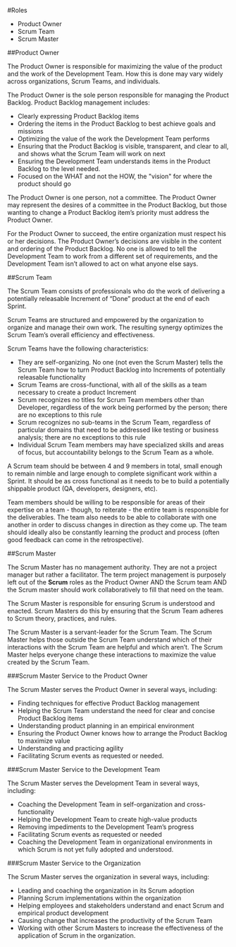 #Roles

* Product Owner
* Scrum Team
* Scrum Master

##Product Owner

The Product Owner is responsible for maximizing the value of the product and the work of the Development Team. How this is done may vary widely across organizations, Scrum Teams, and individuals.

The Product Owner is the sole person responsible for managing the Product Backlog. Product Backlog management includes:

* Clearly expressing Product Backlog items
* Ordering the items in the Product Backlog to best achieve goals and missions
* Optimizing the value of the work the Development Team performs
* Ensuring that the Product Backlog is visible, transparent, and clear to all, and shows what the Scrum Team will work on next
* Ensuring the Development Team understands items in the Product Backlog to the level needed.
* Focused on the WHAT and not the HOW, the "vision" for where the product should go

The Product Owner is one person, not a committee. The Product Owner may represent the desires of a committee in the Product Backlog, but those wanting to change a Product Backlog item’s priority must address the Product Owner.

For the Product Owner to succeed, the entire organization must respect his or her decisions. The Product Owner’s decisions are visible in the content and ordering of the Product Backlog. No one is allowed to tell the Development Team to work from a different set of requirements, and the Development Team isn’t allowed to act on what anyone else says.

##Scrum Team

The Scrum Team consists of professionals who do the work of delivering a potentially releasable Increment of “Done” product at the end of each Sprint.

Scrum Teams are structured and empowered by the organization to organize and manage their own work. The resulting synergy optimizes the Scrum Team’s overall efficiency and effectiveness.

Scrum Teams have the following characteristics:

* They are self-organizing. No one (not even the Scrum Master) tells the Scrum Team how to turn Product Backlog into Increments of potentially releasable functionality
* Scrum Teams are cross-functional, with all of the skills as a team necessary to create a product Increment
* Scrum recognizes no titles for Scrum Team members other than Developer, regardless of the work being performed by the person; there are no exceptions to this rule
* Scrum recognizes no sub-teams in the Scrum Team, regardless of particular domains that need to be addressed like testing or business analysis; there are no exceptions to this rule
* Individual Scrum Team members may have specialized skills and areas of focus, but accountability belongs to the Scrum Team as a whole.

A Scrum team should be between 4 and 9 members in total, small enough to remain nimble and large enough to complete significant work within a Sprint. It should be as cross functional as it needs to be to build a potentially shippable product (QA, developers, designers, etc).

Team members should be willing to be responsible for areas of their expertise on a team - though, to reiterate - the entire team is responsible for the deliverables. The team also needs to be able to collaborate with one another in order to discuss changes in direction as they come up. The team should ideally also be constantly learning the product and process (often good feedback can come in the retrospective).

##Scrum Master

The Scrum Master has no management authority. They are not a project manager but rather a facilitator. The term project management is purposely left out of the **Scrum** roles as the Product Owner AND the Scrum team AND the Scrum master should work collaboratively to fill that need on the team.

The Scrum Master is responsible for ensuring Scrum is understood and enacted. Scrum Masters do this by ensuring that the Scrum Team adheres to Scrum theory, practices, and rules.

The Scrum Master is a servant-leader for the Scrum Team. The Scrum Master helps those outside the Scrum Team understand which of their interactions with the Scrum Team are helpful and which aren’t. The Scrum Master helps everyone change these interactions to maximize the value created by the Scrum Team.

###Scrum Master Service to the Product Owner

The Scrum Master serves the Product Owner in several ways, including:

* Finding techniques for effective Product Backlog management
* Helping the Scrum Team understand the need for clear and concise Product Backlog items
* Understanding product planning in an empirical environment
* Ensuring the Product Owner knows how to arrange the Product Backlog to maximize value
* Understanding and practicing agility
* Facilitating Scrum events as requested or needed.

###Scrum Master Service to the Development Team

The Scrum Master serves the Development Team in several ways, including:

* Coaching the Development Team in self-organization and cross-functionality
* Helping the Development Team to create high-value products
* Removing impediments to the Development Team’s progress
* Facilitating Scrum events as requested or needed
* Coaching the Development Team in organizational environments in which Scrum is not yet fully adopted and understood.

###Scrum Master Service to the Organization

The Scrum Master serves the organization in several ways, including:

* Leading and coaching the organization in its Scrum adoption
* Planning Scrum implementations within the organization
* Helping employees and stakeholders understand and enact Scrum and empirical product development
* Causing change that increases the productivity of the Scrum Team
* Working with other Scrum Masters to increase the effectiveness of the application of Scrum in the organization.